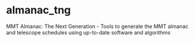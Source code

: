 # almanac_tng
MMT Almanac: The Next Generation - Tools to generate the MMT almanac and telescope schedules using up-to-date software and algorithms
